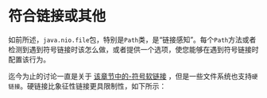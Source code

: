 # 符合链接或其他


如前所述，`java.nio.file`包，特别是`Path`类，是“链接感知”。每个`Path`方法或者检测到遇到符号链接时该怎么做，或者提供一个选项，使您能够在遇到符号链接时配置该行为。

迄今为止的讨论一直是关于 [该章节中的-符号软链接](/content/essential/io/path.md) 
，但是一些文件系统也支持`硬链接`。硬链接比象征性链接更具限制性，如下所示：